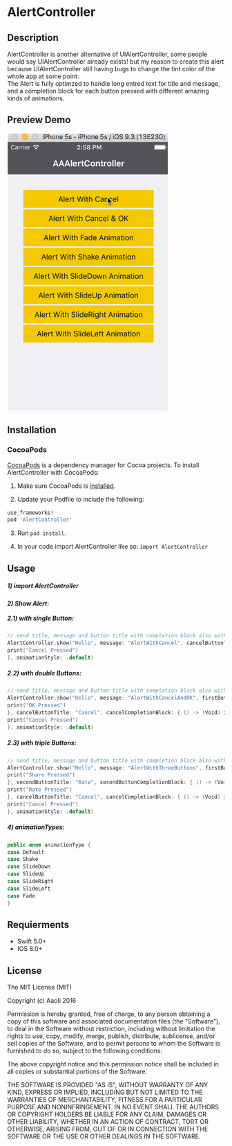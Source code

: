 # AlertController

## Description
AlertController is another alternative of UIAlertController, some people would say UIAlertController already exists! but my reason to create this alert because UIAlertController still having bugs to change the tint color of the whole app at some point.<br/>
The Alert is fully optimzed to handle long entred text for title and message, and a completion block for each button pressed with different amazing kinds of animations.

## Preview Demo
<img src="https://raw.githubusercontent.com/AaoIi/AAAlertController/master/demo1.gif">

## Installation

### CocoaPods
[CocoaPods][] is a dependency manager for Cocoa projects. To install AlertController with CocoaPods:

1. Make sure CocoaPods is [installed][CocoaPods Installation].

2. Update your Podfile to include the following:

``` ruby
use_frameworks!
pod 'AlertController'
```

3. Run `pod install`.

[CocoaPods]: https://cocoapods.org
[CocoaPods Installation]: https://guides.cocoapods.org/using/getting-started.html#getting-started

4. In your code import AlertController like so:
`import AlertController`

## Usage ##
##### 1) import AlertController <br/>
##### 2) Show Alert:<br/><br/> 2.1) with single Button:<br/>

```swift
// send title, message and button title with completion block also with your prefered animation
AlertController.show("Hello", message: "AlertWithCancel", cancelButtonTitle: "Cancel", completionBlock: { () -> (Void) in
print("Cancel Pressed")
}, animationStyle: .default)
```

##### 2.2) with double Buttons:<br/> 

```swift
// send title, message and button title with completion block also with your prefered animation
AlertController.show("Hello", message: "AlertWithCancelAndOK", firstButtonTitle: "OK", firstActionCompletion: { () -> (Void) in
print("OK Pressed")
}, cancelButtonTitle: "Cancel", cancelCompletionBlock: { () -> (Void) in
print("Cancel Pressed")
}, animationStyle: .default)
```

##### 2.3) with triple Buttons:<br/> 

```swift
// send title, message and button title with completion block also with your prefered animation
AlertController.show("Hello", message: "AlertWithThreeButtons", firstButtonTitle: "Share", firstButtonCompletionBlock: { () -> (Void) in
print("Share Pressed")
}, secondButtonTitle: "Rate", secondButtonCompletionBlock: { () -> (Void) in
print("Rate Pressed")
}, cancelButtonTitle: "Cancel", cancelCompletionBlock: { () -> (Void) in
print("Cancel Pressed")
}, animationStyle: .default)
```

##### 4) animationTypes:<br/> 

```swift
public enum animationType {
case Default
case Shake
case SlideDown
case SlideUp
case SlideRight 
case SlideLeft
case Fade
}
```

## Requierments ##
* Swift 5.0+
* IOS 8.0+

## License ##

The MIT License (MIT)

Copyright (c) AaoIi 2016

Permission is hereby granted, free of charge, to any person obtaining a copy of this software and associated documentation files (the "Software"), to deal in the Software without restriction, including without limitation the rights to use, copy, modify, merge, publish, distribute, sublicense, and/or sell copies of the Software, and to permit persons to whom the Software is furnished to do so, subject to the following conditions:

The above copyright notice and this permission notice shall be included in all copies or substantial portions of the Software.

THE SOFTWARE IS PROVIDED "AS IS", WITHOUT WARRANTY OF ANY KIND, EXPRESS OR IMPLIED, INCLUDING BUT NOT LIMITED TO THE WARRANTIES OF MERCHANTABILITY, FITNESS FOR A PARTICULAR PURPOSE AND NONINFRINGEMENT. IN NO EVENT SHALL THE AUTHORS OR COPYRIGHT HOLDERS BE LIABLE FOR ANY CLAIM, DAMAGES OR OTHER LIABILITY, WHETHER IN AN ACTION OF CONTRACT, TORT OR OTHERWISE, ARISING FROM, OUT OF OR IN CONNECTION WITH THE SOFTWARE OR THE USE OR OTHER DEALINGS IN THE SOFTWARE.
